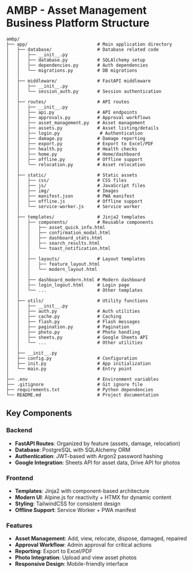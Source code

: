 # AMBP - Asset Management Business Platform Structure

```
ambp/
├── app/                          # Main application directory
│   ├── database/                 # Database related code
│   │   ├── __init__.py
│   │   ├── database.py           # SQLAlchemy setup
│   │   ├── dependencies.py       # Auth dependencies
│   │   └── migrations.py         # DB migrations
│   │
│   ├── middleware/               # FastAPI middleware
│   │   ├── __init__.py
│   │   └── session_auth.py       # Session authentication
│   │
│   ├── routes/                   # API routes
│   │   ├── __init__.py
│   │   ├── api.py                # API endpoints
│   │   ├── approvals.py          # Approval workflows
│   │   ├── asset_management.py   # Asset management
│   │   ├── assets.py             # Asset listing/details
│   │   ├── login.py               # Authentication
│   │   ├── damage.py             # Damage reporting
│   │   ├── export.py             # Export to Excel/PDF
│   │   ├── health.py             # Health checks
│   │   ├── home.py               # Home/dashboard
│   │   ├── offline.py            # Offline support
│   │   └── relocation.py         # Asset relocation
│   │
│   ├── static/                   # Static assets
│   │   ├── css/                  # CSS files
│   │   ├── js/                   # JavaScript files
│   │   ├── img/                  # Images
│   │   ├── manifest.json         # PWA manifest
│   │   ├── offline.js            # Offline support
│   │   └── service-worker.js     # Service worker
│   │
│   ├── templates/                # Jinja2 templates
│   │   ├── components/           # Reusable components
│   │   │   ├── asset_quick_info.html
│   │   │   ├── confirmation_modal.html
│   │   │   ├── dashboard_stats.html
│   │   │   ├── search_results.html
│   │   │   └── toast_notification.html
│   │   │
│   │   ├── layouts/              # Layout templates
│   │   │   ├── feature_layout.html
│   │   │   └── modern_layout.html
│   │   │
│   │   ├── dashboard_modern.html # Modern dashboard
│   │   ├── login_logout.html     # Login page
│   │   └── ...                   # Other templates
│   │
│   ├── utils/                    # Utility functions
│   │   ├── __init__.py
│   │   ├── auth.py               # Auth utilities
│   │   ├── cache.py              # Caching
│   │   ├── flash.py              # Flash messages
│   │   ├── pagination.py         # Pagination
│   │   ├── photo.py              # Photo handling
│   │   ├── sheets.py             # Google Sheets API
│   │   └── ...                   # Other utilities
│   │
│   ├── __init__.py
│   ├── config.py                 # Configuration
│   ├── init.py                   # App initialization
│   └── main.py                   # Entry point
│
├── .env                          # Environment variables
├── .gitignore                    # Git ignore file
├── requirements.txt              # Python dependencies
└── README.md                     # Project documentation
```

## Key Components

### Backend
- **FastAPI Routes**: Organized by feature (assets, damage, relocation)
- **Database**: PostgreSQL with SQLAlchemy ORM
- **Authentication**: JWT-based with Argon2 password hashing
- **Google Integration**: Sheets API for asset data, Drive API for photos

### Frontend
- **Templates**: Jinja2 with component-based architecture
- **Modern UI**: Alpine.js for reactivity + HTMX for dynamic content
- **Styling**: TailwindCSS for consistent design
- **Offline Support**: Service Worker + PWA manifest

### Features
- **Asset Management**: Add, view, relocate, dispose, damaged, repaired
- **Approval Workflow**: Admin approval for critical actions
- **Reporting**: Export to Excel/PDF
- **Photo Integration**: Upload and view asset photos
- **Responsive Design**: Mobile-friendly interface